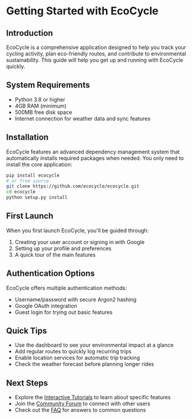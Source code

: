 # Getting Started with EcoCycle

## Introduction
EcoCycle is a comprehensive application designed to help you track your cycling activity, plan eco-friendly routes, and contribute to environmental sustainability. This guide will help you get up and running with EcoCycle quickly.

## System Requirements
- Python 3.8 or higher
- 4GB RAM (minimum)
- 500MB free disk space
- Internet connection for weather data and sync features

## Installation
EcoCycle features an advanced dependency management system that automatically installs required packages when needed. You only need to install the core application:

```bash
pip install ecocycle
# or from source
git clone https://github.com/ecocycle/ecocycle.git
cd ecocycle
python setup.py install
```

## First Launch
When you first launch EcoCycle, you'll be guided through:
1. Creating your user account or signing in with Google
2. Setting up your profile and preferences
3. A quick tour of the main features

## Authentication Options
EcoCycle offers multiple authentication methods:
- Username/password with secure Argon2 hashing
- Google OAuth integration
- Guest login for trying out basic features

## Quick Tips
- Use the dashboard to see your environmental impact at a glance
- Add regular routes to quickly log recurring trips
- Enable location services for automatic trip tracking
- Check the weather forecast before planning longer rides

## Next Steps
- Explore the [Interactive Tutorials](../tutorials/interactive.md) to learn about specific features
- Join the [Community Forum](https://ecocycle.org/forum) to connect with other users
- Check out the [FAQ](../faq/index.md) for answers to common questions
